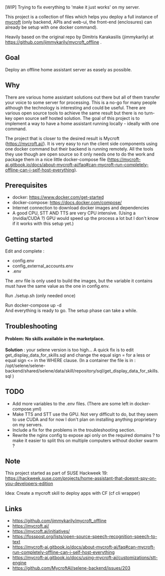 [WIP] Trying to fix everything to 'make it just works' on my server.  

This project is a collection of files which helps you deploy a full instance of [mycroft](https://mycroft.ai/) (only backend, APIs and web-ui, the front-end (enclosures) can already be setup with one docker command).  
  
Heavily based on the original repo by Dimitris Karakasilis (jimmykarily) at https://github.com/jimmykarily/mycroft_offline .  

## Goal

Deploy an offline home assistant server as easely as possible.

## Why

There are various home assistant solutions out there but all of them transfer your voice to some server for processing. This is a no-go for many people although the technology is interesting and could be useful. There are various open source tools to achieve the same result but there is no turn-key open source self hosted solution. The goal of this project is to implement a way to have a home assistant running locally - ideally with one command.

The project that is closer to the desired result is Mycroft (https://mycroft.ai/). It is very easy to run the client side components using one docker command but their backend is running remotely. All the tools they use though are open source so it only needs one to do the work and package them in a nice little docker-compose file (https://mycroft-ai.gitbook.io/docs/about-mycroft-ai/faq#can-mycroft-run-completely-offline-can-i-self-host-everything).

## Prerequisites

- docker: https://www.docker.com/get-started
- docker-compose: https://docs.docker.com/compose/
- Internet connection to download docker images and dependencies
- A good CPU, STT AND TTS are very CPU intensive. (Using a (nvidia/CUDA ?) GPU would speed up the process a lot but I don't know if it works with this setup yet.)

## Getting started

Edit and complete :  
  
- config.env
- config_external_accounts.env
- .env

The .env file is only used to build the images, but the variable it contains must have the same value as the one in config.env.  

Run ./setup.sh (only needed once)  

Run docker-compose up -d  
And everything is ready to go. The setup phase can take a while.  
## Troubleshooting

#### Problem: No skills available in the marketplace.  
**Solution** :  your selene version is too high... A quick fix is to edit get_display_data_for_skills.sql and change the equal sign = for a less or equal sign <= in the WHERE clause. (In a container the file is in : /opt/selene/selene-backend/shared/selene/data/skill/repository/sql/get_display_data_for_skills.sql )  

## TODO
- Add more variables to the .env files. (There are some left in docker-compose.yml)
- Make TTS and STT use the GPU. Not very difficult to do, but they seem to use CUDA and for now I don't plan on installing anything proprietary on my servers.
- Include a fix for the problems in the troubleshooting section.  
- Rewrite the nginx config to expose api only on the required domains ? to make it easier to split this on multiple computers without docker swarm ?  

## Note

This project started as part of SUSE Hackweek 19: https://hackweek.suse.com/projects/home-assistant-that-doesnt-spy-on-you-developers-edition

Idea: Create a mycroft skill to deploy apps with CF (cf cli wrapper)

## Links

- https://github.com/jimmykarily/mycroft_offline
- https://mycroft.ai/
- https://mycroft.ai/initiatives/
- https://fosspost.org/lists/open-source-speech-recognition-speech-to-text
- https://mycroft-ai.gitbook.io/docs/about-mycroft-ai/faq#can-mycroft-run-completely-offline-can-i-self-host-everything
- https://mycroft-ai.gitbook.io/docs/using-mycroft-ai/customizations/stt-engine
- https://github.com/MycroftAI/selene-backend/issues/203
